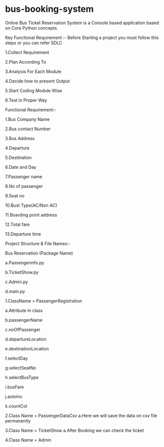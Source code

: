 # bus-booking-system
Online Bus Ticket Reservation System is a Console based application based on Core Python concepts.


Key Functional Requirement :-
Before Starting a project you must follow this steps or you can refer SDLC

1.Collect Requirement 

2.Plan According To 

3.Analysis For Each Module

4.Decide how to present Output

5.Start Coding Module Wise

6.Test in Proper Way




Functional Requirement:-

1.Bus Company Name

2.Bus contact Number

3.Bus Address

4.Departure

5.Destination

6.Date and Day

7.Passenger name

8.No of passenger

9.Seat no

10.Bust Type(AC/Non AC)

11.Boarding point address

12.Total fare

13.Departure time


Project Structure & File Names:-

Bus Reservation (Package Name)

a.Passengerinfo.py

b.TicketShow.py

c.Admin.py

d.main.py

1.ClassName = PassengerRegistration

a.Attribute in class

b.passengerName

c.noOfPassenger

d.departureLocation

e.destinationLocation

f.selectDay

g.selectSeatNo

h.selectBusType

i.busFare

j.autoInc

k.countCol

2.Class Name = PassengerDataCsv
a.Here we will save the data on csv file permanently

3.Class Name = TicketShow
a.After Booking we can check the ticket

4.Class Name = Admin


